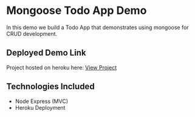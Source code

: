 # Mongoose Todo App Demo

In this demo we build a Todo App that demonstrates using mongoose for CRUD development.

## Deployed Demo Link

Project hosted on heroku here: [View Project](https://tiy-mongo-demo.herokuapp.com/)

## Technologies Included

 * Node Express (MVC)
 * Heroku Deployment
